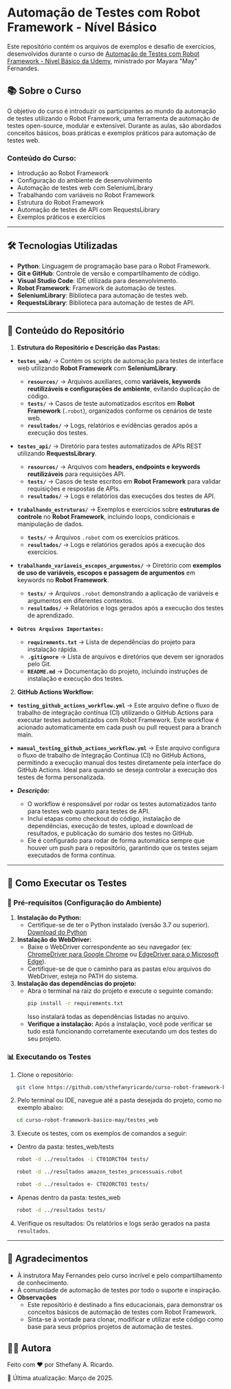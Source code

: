 # Automação de Testes com Robot Framework - Nível Básico

Este repositório contém os arquivos de exemplos e desafio de exercícios, desenvolvidos durante o curso de [Automação de Testes com Robot Framework - Nível Básico da Udemy](https://www.udemy.com/course/automacao-de-testes-com-robot-framework-basico/), ministrado por Mayara "May" Fernandes. 

## 📚 Sobre o Curso

O objetivo do curso é introduzir os participantes ao mundo da automação de testes utilizando o Robot Framework, uma ferramenta de automação de testes open-source, modular e extensível. Durante as aulas, são abordados conceitos básicos, boas práticas e exemplos práticos para automação de testes web.

### Conteúdo do Curso:
- Introdução ao Robot Framework
- Configuração do ambiente de desenvolvimento
- Automação de testes web com SeleniumLibrary
- Trabalhando com variáveis no Robot Framework
- Estrutura do Robot Framework
- Automação de testes de API com RequestsLibrary
- Exemplos práticos e exercícios

---

## 🛠️ Tecnologias Utilizadas

- **Python**: Linguagem de programação base para o Robot Framework.
- **Git e GitHub**: Controle de versão e compartilhamento de código.
- **Visual Studio Code**: IDE utilizada para desenvolvimento.
- **Robot Framework**: Framework de automação de testes.
- **SeleniumLibrary**: Biblioteca para automação de testes web.
- **RequestsLibrary**: Biblioteca para automação de testes de API.

---

## 📁 Conteúdo do Repositório  
1. **Estrutura do Repositório e Descrição das Pastas:**

- **`testes_web/`** → Contém os scripts de automação para testes de interface web utilizando **Robot Framework** com **SeleniumLibrary**.  
  - **`resources/`** → Arquivos auxiliares, como **variáveis, keywords reutilizáveis e configurações de ambiente**, evitando duplicação de código.  
  - **`tests/`** → Casos de teste automatizados escritos em **Robot Framework** (`.robot`), organizados conforme os cenários de teste web.  
  - **`resultados/`** → Logs, relatórios e evidências gerados após a execução dos testes.  

- **`testes_api/`** → Diretório para testes automatizados de APIs REST utilizando **RequestsLibrary**.  
  - **`resources/`** → Arquivos com **headers, endpoints e keywords reutilizáveis** para requisições API.  
  - **`tests/`** → Casos de teste escritos em **Robot Framework** para validar requisições e respostas de APIs.  
  - **`resultados/`** → Logs e relatórios das execuções dos testes de API.  

- **`trabalhando_estruturas/`** → Exemplos e exercícios sobre **estruturas de controle** no **Robot Framework**, incluindo loops, condicionais e manipulação de dados.  
  - **`tests/`** → Arquivos `.robot` com os exercícios práticos.  
  - **`resultados/`** → Logs e relatórios gerados após a execução dos exercícios.  

- **`trabalhando_variaveis_escopos_argumentos/`** → Diretório com **exemplos de uso de variáveis, escopos e passagem de argumentos** em keywords no **Robot Framework**.  
  - **`tests/`** → Arquivos `.robot` demonstrando a aplicação de variáveis e argumentos em diferentes contextos.  
  - **`resultados/`** → Relatórios e logs gerados após a execução dos testes de aprendizado.  

- **`Outros Arquivos Importantes:`**  
  - **`requirements.txt`** → Lista de dependências do projeto para instalação rápida.  
  - **`.gitignore`** → Lista de arquivos e diretórios que devem ser ignorados pelo Git.  
  - **`README.md`** → Documentação do projeto, incluindo instruções de instalação e execução dos testes.  

2. **GitHub Actions Workflow:**

- **`testing_github_actions_workflow.yml`** → Este arquivo define o fluxo de trabalho de integração contínua (CI) utilizando o GitHub Actions para executar testes automatizados com Robot Framework. Este workflow é acionado automaticamente em cada push ou pull request para a branch main.

- **`manual_testing_github_actions_workflow.yml`** → Este arquivo configura o fluxo de trabalho de Integração Contínua (CI) no GitHub Actions, permitindo a execução manual dos testes diretamente pela interface do GitHub Actions. Ideal para quando se deseja controlar a execução dos testes de forma personalizada.

- ***Descrição:***
  - O workflow é responsável por rodar os testes automatizados tanto para testes web quanto para testes de API.
  - Inclui etapas como checkout do código, instalação de dependências, execução de testes, upload e download de resultados, e publicação do sumário dos testes no GitHub.
  - Ele é configurado para rodar de forma automática sempre que houver um push para o repositório, garantindo que os testes sejam executados de forma contínua.

---

## 🤖 Como Executar os Testes
### 🔧 Pré-requisitos (Configuração do Ambiente)
  1. **Instalação do Python:**
     - Certifique-se de ter o Python instalado (versão 3.7 ou superior). [Download do Python](https://www.python.org/downloads/)
  2. **Instalação do WebDriver:**
     - Baixe o WebDriver correspondente ao seu navegador (ex: [ChromeDriver para Google Chrome](https://googlechromelabs.github.io/chrome-for-testing/) ou [EdgeDriver para o Microsoft Edge](https://developer.microsoft.com/pt-br/microsoft-edge/tools/webdriver)).
     - Certifique-se de que o caminho para as pastas e/ou arquivos do WebDriver, esteja no PATH do sistema. 
  3. **Instalação das dependências do projeto:**
     - Abra o terminal na raiz do projeto e execute o seguinte comando:
       ```bash
       pip install -r requirements.txt
       ```
       Isso instalará todas as dependências listadas no arquivo.
     - **Verifique a instalação:**
       Após a instalação, você pode verificar se tudo está funcionando corretamente executando um dos testes do seu projeto.

### 📊 Executando os Testes
1. Clone o repositório:
```bash
   git clone https://github.com/sthefanyricardo/curso-robot-framework-basico-may.git
```
2. Pelo terminal ou IDE, navegue até a pasta desejada do projeto, como no exemplo abaixo:
```bash
   cd curso-robot-framework-basico-may/testes_web
```
3. Execute os testes, com os exemplos de comandos a seguir:
- Dentro da pasta: testes_web/tests
```bash
   robot -d ../resultados -i CT01ORCT04 tests/
```
```bash
   robot -d ../resultados amazon_testes_processuais.robot
```
```bash
   robot -d ../resultados e- CT02ORCT03 tests/
```
- Apenas dentro da pasta: testes_web
```bash
   robot -d ../resultados tests/
```
4. Verifique os resultados:
  Os relatórios e logs serão gerados na pasta ```resultados```.

---

## 📌 Agradecimentos
- À instrutora May Fernandes pelo curso incrível e pelo compartilhamento de conhecimento.
- À comunidade de automação de testes por todo o suporte e inspiração.
- **Observações**
  - Este repositório é destinado a fins educacionais, para demonstrar os conceitos básicos de automação de testes com Robot Framework.
  - Sinta-se à vontade para clonar, modificar e utilizar este código como base para seus próprios projetos de automação de testes.

## 🙋‍♀️ Autora
Feito com ❤️ por Sthefany A. Ricardo.

📅 Última atualização: Março de 2025.